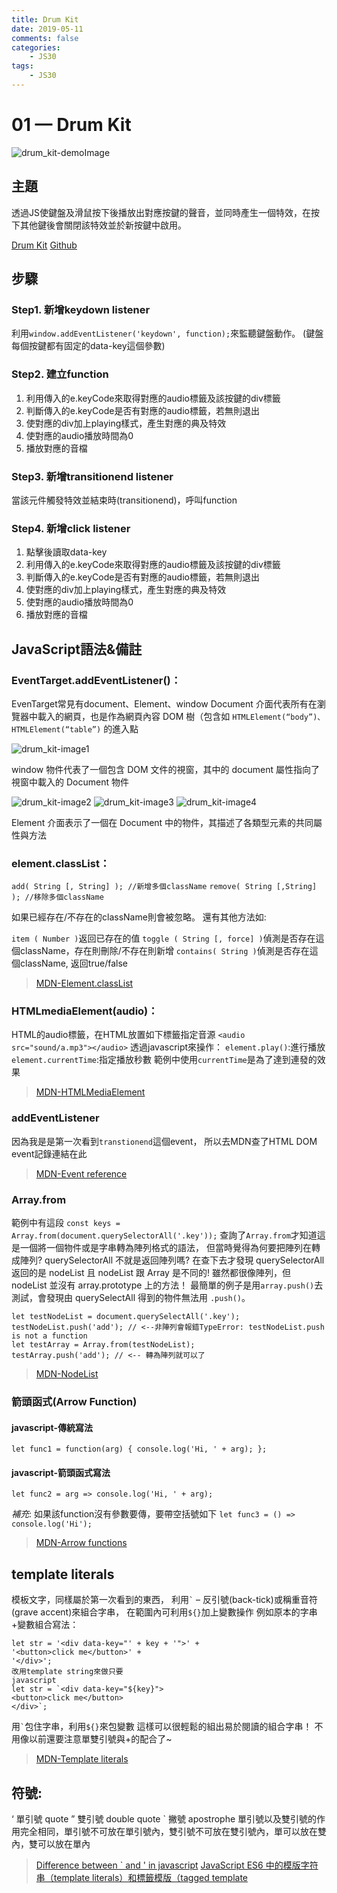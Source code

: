```yaml
---
title: Drum Kit
date: 2019-05-11
comments: false
categories:
    - JS30
tags:
    - JS30
---
```


# 01 — Drum Kit

![drum_kit-demoImage](1_gMmV-bW9dTw5VCnH1GSxkQ.png)

## 主題

透過JS使鍵盤及滑鼠按下後播放出對應按鍵的聲音，並同時產生一個特效，在按下其他鍵後會關閉該特效並於新按鍵中啟用。

[Drum Kit](https://des86532.github.io/javascript-30/01_Java-Script-Drum-Kit/index.html)
[Github](https://github.com/des86532/javascript-30/tree/master/01_Java-Script-Drum-Kit)

## 步驟

### Step1. 新增keydown listener

利用`window.addEventListener('keydown', function);`來監聽鍵盤動作。
(鍵盤每個按鍵都有固定的data-key這個參數)

### Step2. 建立function

1. 利用傳入的e.keyCode來取得對應的audio標籤及該按鍵的div標籤
2. 判斷傳入的e.keyCode是否有對應的audio標籤，若無則退出
3. 使對應的div加上playing樣式，產生對應的典及特效
4. 使對應的audio播放時間為0
5. 播放對應的音檔

### Step3. 新增transitionend listener

當該元件觸發特效並結束時(transitionend)，呼叫function

### Step4. 新增click listener

1. 點擊後讀取data-key
2. 利用傳入的e.keyCode來取得對應的audio標籤及該按鍵的div標籤
3. 判斷傳入的e.keyCode是否有對應的audio標籤，若無則退出
4. 使對應的div加上playing樣式，產生對應的典及特效
5. 使對應的audio播放時間為0
6. 播放對應的音檔

## JavaScript語法&備註

### EventTarget.addEventListener()：

EvenTarget常見有document、Element、window
Document 介面代表所有在瀏覽器中載入的網頁，也是作為網頁內容 DOM 樹（包含如 `HTMLElement(“body”)、HTMLElement(“table”)` 的進入點

![drum_kit-image1](0_NZMuGgzOQBZthm4K.jpeg)

window 物件代表了一個包含 DOM 文件的視窗，其中的 document 屬性指向了視窗中載入的 Document 物件

![drum_kit-image2](0_hJVR4vzhqivD4OEb.jpeg)
![drum_kit-image3](0_Dh1m1AJEOQHCsUfo.jpeg)
![drum_kit-image4](0_gPM-dfUPhIVXLEN-.png)

Element 介面表示了一個在 Document 中的物件，其描述了各類型元素的共同屬性與方法

### element.classList：

`add( String [, String] ); //新增多個className`
`remove( String [,String] ); //移除多個className`

如果已經存在/不存在的className則會被忽略。
還有其他方法如:

`item ( Number )`返回已存在的值
`toggle ( String [, force] )`偵測是否存在這個className，存在則刪除/不存在則新增
`contains( String )`偵測是否存在這個className, 返回true/false

> [MDN-Element.classList](https://developer.mozilla.org/en-US/docs/Web/API/Element/classList)

### HTMLmediaElement(audio)：

HTML的audio標籤，在HTML放置如下標籤指定音源
`<audio src="sound/a.mp3"></audio>`
透過javascript來操作：
`element.play()`:進行播放
`element.currentTime`:指定播放秒數
範例中使用`currentTime`是為了達到連發的效果

> [MDN-HTMLMediaElement](https://developer.mozilla.org/en-US/docs/Web/API/HTMLMediaElement)

### addEventListener

因為我是是第一次看到`transtionend`這個event，
所以去MDN查了HTML DOM event記錄連結在此

> [MDN-Event reference](https://developer.mozilla.org/en-US/docs/Web/Events)

### Array.from

範例中有這段
`const keys = Array.from(document.querySelectorAll('.key'));`
查詢了`Array.from`才知道這是一個將一個物件或是字串轉為陣列格式的語法，
但當時覺得為何要把陣列在轉成陣列? querySelectorAll 不就是返回陣列嗎?
在查下去才發現 querySelectorAll 返回的是 nodeList 且 nodeList 跟 Array 是不同的!
雖然都很像陣列，但 nodeList 並沒有 array.prototype 上的方法！
最簡單的例子是用`array.push()`去測試，會發現由 querySelectAll 得到的物件無法用 `.push()`。

```
let testNodeList = document.querySelectAll('.key');
testNodeList.push('add'); // <--非陣列會報錯TypeError: testNodeList.push is not a function
let testArray = Array.from(testNodeList);
testArray.push('add'); // <-- 轉為陣列就可以了
```

> [MDN-NodeList](https://developer.mozilla.org/en-US/docs/Web/API/NodeList)

### 箭頭函式(Arrow Function)

#### javascript-傳統寫法
`let func1 = function(arg) { console.log('Hi, ' + arg); };`

#### javascript-箭頭函式寫法
`let func2 = arg => console.log('Hi, ' + arg);`

*補充*: 如果該function沒有參數要傳，要帶空括號如下
`let func3 = () => console.log('Hi');`

> [MDN-Arrow functions](https://developer.mozilla.org/en-US/docs/Web/JavaScript/Reference/Functions/Arrow_functions)

## template literals

模板文字，同樣屬於第一次看到的東西，
利用`` ` `` – 反引號(back-tick)或稱重音符(grave accent)來組合字串，
在範圍內可利用`${}`加上變數操作
例如原本的字串+變數組合寫法：

```
let str = '<div data-key="' + key + '">' +
'<button>click me</button>' +
'</div>';
改用template string來做只要
javascript
let str = `<div data-key="${key}">
<button>click me</button>
</div>`;
```
用`` ` ``包住字串，利用`${}`來包變數
這樣可以很輕鬆的組出易於閱讀的組合字串！
不用像以前還要注意單雙引號與+的配合了~

> [MDN-Template literals](https://developer.mozilla.org/en-US/docs/Web/JavaScript/Reference/Template_literals)

## 符號:

‘ 單引號 quote
” 雙引號 double quote
` 撇號 apostrophe
單引號以及雙引號的作用完全相同，單引號不可放在單引號內，雙引號不可放在雙引號內，單可以放在雙內，雙可以放在單內

> [Difference between ` and ' in javascript](https://stackoverflow.com/questions/33679732/difference-if-there-is-any-between-and-in-javascript?lq=1)
[JavaScript ES6 中的模版字符串（template literals）和標籤模版（tagged template](https://pjchender.blogspot.com/2017/01/javascript-es6-template-literalstagged.html)
